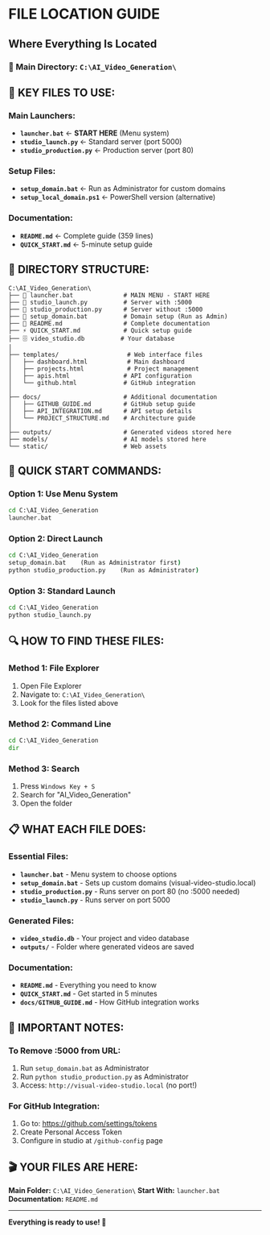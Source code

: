 # FILE LOCATION GUIDE
## Where Everything Is Located

### 📁 Main Directory: `C:\AI_Video_Generation\`

## 🚀 KEY FILES TO USE:

### **Main Launchers:**
- **`launcher.bat`** ← **START HERE** (Menu system)
- **`studio_launch.py`** ← Standard server (port 5000)
- **`studio_production.py`** ← Production server (port 80)

### **Setup Files:**
- **`setup_domain.bat`** ← Run as Administrator for custom domains
- **`setup_local_domain.ps1`** ← PowerShell version (alternative)

### **Documentation:**
- **`README.md`** ← Complete guide (359 lines)
- **`QUICK_START.md`** ← 5-minute setup guide

## 📂 DIRECTORY STRUCTURE:

```
C:\AI_Video_Generation\
├── 🚀 launcher.bat              # MAIN MENU - START HERE
├── 🚀 studio_launch.py          # Server with :5000
├── 🚀 studio_production.py      # Server without :5000
├── 🔧 setup_domain.bat          # Domain setup (Run as Admin)
├── 📖 README.md                 # Complete documentation
├── ⚡ QUICK_START.md            # Quick setup guide
├── 🗄️ video_studio.db          # Your database
│
├── templates/                   # Web interface files
│   ├── dashboard.html           # Main dashboard
│   ├── projects.html            # Project management
│   ├── apis.html               # API configuration
│   └── github.html             # GitHub integration
│
├── docs/                       # Additional documentation
│   ├── GITHUB_GUIDE.md         # GitHub setup guide
│   ├── API_INTEGRATION.md      # API setup details
│   └── PROJECT_STRUCTURE.md    # Architecture guide
│
├── outputs/                    # Generated videos stored here
├── models/                     # AI models stored here
└── static/                     # Web assets
```

## 🎯 QUICK START COMMANDS:

### **Option 1: Use Menu System**
```cmd
cd C:\AI_Video_Generation
launcher.bat
```

### **Option 2: Direct Launch**
```cmd
cd C:\AI_Video_Generation
setup_domain.bat    (Run as Administrator first)
python studio_production.py    (Run as Administrator)
```

### **Option 3: Standard Launch**
```cmd
cd C:\AI_Video_Generation
python studio_launch.py
```

## 🔍 HOW TO FIND THESE FILES:

### **Method 1: File Explorer**
1. Open File Explorer
2. Navigate to: `C:\AI_Video_Generation\`
3. Look for the files listed above

### **Method 2: Command Line**
```cmd
cd C:\AI_Video_Generation
dir
```

### **Method 3: Search**
1. Press `Windows Key + S`
2. Search for "AI_Video_Generation"
3. Open the folder

## 📋 WHAT EACH FILE DOES:

### **Essential Files:**
- **`launcher.bat`** - Menu system to choose options
- **`setup_domain.bat`** - Sets up custom domains (visual-video-studio.local)
- **`studio_production.py`** - Runs server on port 80 (no :5000 needed)
- **`studio_launch.py`** - Runs server on port 5000

### **Generated Files:**
- **`video_studio.db`** - Your project and video database
- **`outputs/`** - Folder where generated videos are saved

### **Documentation:**
- **`README.md`** - Everything you need to know
- **`QUICK_START.md`** - Get started in 5 minutes
- **`docs/GITHUB_GUIDE.md`** - How GitHub integration works

## 🚨 IMPORTANT NOTES:

### **To Remove :5000 from URL:**
1. Run `setup_domain.bat` as Administrator
2. Run `python studio_production.py` as Administrator
3. Access: `http://visual-video-studio.local` (no port!)

### **For GitHub Integration:**
1. Go to: https://github.com/settings/tokens
2. Create Personal Access Token
3. Configure in studio at `/github-config` page

## 🎬 YOUR FILES ARE HERE:
**Main Folder:** `C:\AI_Video_Generation\`
**Start With:** `launcher.bat`
**Documentation:** `README.md`

---

**Everything is ready to use! 🚀**
